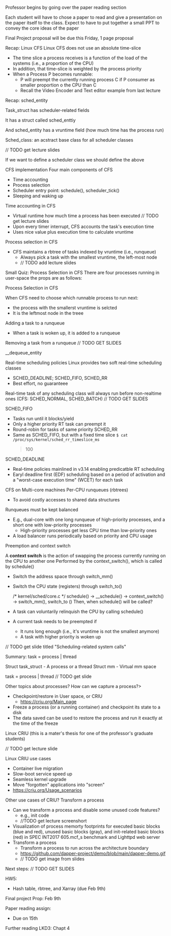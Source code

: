 Professor begins by going over the paper reading section

Each student will have to chose a paper to read and give a presentation on the paper itself to the class.  Expect to have to put together a small PPT to convey the core ideas of the paper

Final Project proposal will be due this Friday, 1 page proposal


Recap: Linux CFS
Linux CFS does not use an absolute time-slice
- The time slice a process receives is a function of the load of the systems (i.e., a proportion of the CPU)
- In addition, that time-slice is weighted by the process priority
- When a Process P becomes runnable:
    - P will preempt the currently running process C if P consumer as smaller proportion o the CPU than C 
    - Recall the Video Encoder and Text editor example from last lecture


Recap: sched_entity

Task_struct has scheduler-related fields

It has a struct called sched_enttiy

And sched_entity has a vruntime field (how much time has the process run)

Sched_class: an acstract base class for all scheduler classes

// TODO get lecture slides

If we want to define a scheduler class we should define the above

CFS implementation
Four main components of CFS
- Time accounting
- Process selection
- Scheduler entry point: schedule(), scheduler_tick()
- Sleeping and waking up

Time accounting in CFS
- Virtual runtime how much time a process has been executed
// TODO get lecture slides
- Upon every timer interrupt, CFS accounts the task's execution time
- Uses nice value plus execution time to calculate vruntime
    
    
Process selection in CFS
- CFS maintains a rbtree of tasks indexed by vruntime (i.e., runqueue)
  - Always pick a task with the smallest vruntime, the left-most node
  - // TODO add lecture slides


Small Quiz:
Process Selection in CFS
There are four processes running in user-space the props are as follows:

Process Selection in CFS

When CFS need to choose which runnable process to run next:
-  the process with the smallerst vruntime is selcted
- It is the leftmost node in the treee


Adding a task to a runqueue
- When a task is woken up, it is added to a runqueue

Removing a task from a runqueue
// TODO GET SLIDES

__dequeue_entity


Real-time scheduling policies
Linux provides two soft real-time scheduling classes
- SCHED_DEADLINE; SCHED_FIFO, SCHED_RR
- Best effort, no guaranteee

Real-time task of any scheduling class will always run before non-realtime ones (CFS: SCHED_NORMAL, SCHED_BATCH)
// TODO GET SLIDES

SCHED_FIFO
- Tasks run until it blocks/yield
- Only a higher priority RT task can preempt it
- Round-robin for tasks of same priority
SCHED_RR
- Same as SCHED_FIFO, but with a fixed time slice
    `$ cat /proc/sys/kernel/sched_rr_timeslice_ms`
    > 100

SCHED_DEADLINE
- Real-time policies mainlined in v3.14 enabling predicatble RT scheduling
- Earyl deadline first (EDF) scheduling based on a period of activation and a "worst-case execution time" (WCET) for each task

CFS on Multi-core machines
Per-CPU runqueues (rbtrees)
- To avoid costly accesses to shared data structures

Runqueues must be kept balanced
- E.g., dual-core with one long runqueue of high-priority processes, and a short one with low-priority processes
    - High-priority processes get less CPU time than low-priority ones
- A load balancer runs periodically based on priority and CPU usage
    
Preemption and context switch

A **context switch** is the action of swapping the process currently running on the CPU to another one
Performed by the context_switch(), which is called by schedule()
- Switch the address space through switch_mm()
- Switch the CPU state (registers) through switch_to()

    /* kernel/sched/core.c */
    schedule() -> __schedule() -> context_switch() -> switch_mm(), switch_to ()
Then, when schedule() will be called?
- A task can voluntarily relinquish the CPU by calling schedule()
- A current task needs to be preempted if
    - It runs long enough (i.e., it's vruntime is not the smallest anymore)
    - A task with higher priority is woken up

// TODO get slide titled 
"Scheduling-related system calls"


Summary: task = process | thread

Struct task_struct
    - A process or a thread
Struct mm
    - Virtual mm space

task = process | thread
// TODO get slide 


Other topics about processes?
How can we capture a process?>
- Checkpoint/restore in User space, or CRIU
    - https://criu.org/Main_page
- Freeze a process (or a running container) and checkpoint its state to a disk
- The data saved can be used to restore the process and run it exactly at the time of the freeze

Linux CRIU
(this is a mater's thesis for one of the professor's graduate students)

// TODO get lecture slide 

Linux CRIU use cases
- Container live migration
- Slow-boot service speed up
- Seamless kernel upgrade
- Move "forgotten" applications into "screen"
- https://criu.org/Usage_scenarios

Other use cases of CRIU?
Transform a process
- Can we transform a process and disable some unused code features?
    - e.g., init code
    - //TODO get lecture screenshort
- Visualization of process memorty footprints for executed basic blocks (blue and red), unused basic blocks (gray), and init-related basic blocks (red) in SPEC INT2017 605.mcf_s benchmark and Lighttpd web server
- Transform a process
    - Transform a process to run across the architecture boundary
    - https://github.com/dapper-project/demo/blob/main/dapper-demo.gif
    - // TODO get image from slides
        
        
        
        
Next steps:
// TODO GET SLIDES

HW5: 
  - Hash table, rbtree, and Xarray (due Feb 9th)

Final project Prop: Feb 9th

Paper reading assign:
  - Due on 15th 


Further reading LKD3: Chapt 4
